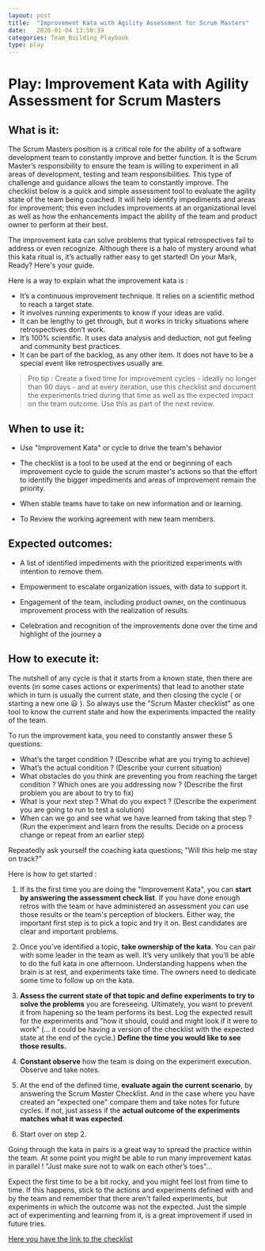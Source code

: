 ```yaml
---
layout: post
title:  "Improvement Kata with Agility Assessment for Scrum Masters"
date:   2020-01-04 13:50:39
categories: Team_Building_Playbook
type: play
---
```


Play: Improvement Kata with Agility Assessment for Scrum Masters
=========================================================

What is it:
-----------

The Scrum Masters position is a critical role for the ability of a software development team to constantly improve and better function. It is the Scrum Master’s responsibility to ensure the team is willing to experiment in all areas of development, testing and team responsibilities. This type of challenge and guidance allows the team to constantly improve. The checklist below is a quick and simple assessment tool to evaluate the agility state of the team being coached. It will help identify impediments and areas for improvement; this even includes improvements at an organizational level as well as how the enhancements impact the ability of the team and product owner to perform at their best.

The improvement kata can solve problems that typical retrospectives fail to address or even recognize. Although there is a halo of mystery around what this kata ritual is, it’s actually rather easy to get started! On your Mark, Ready? Here's your guide.

Here is a way to explain what the improvement kata is :

* It’s a continuous improvement technique. It relies on a scientific method to reach a target state.
* It involves running experiments to know if your ideas are valid.
* It can be lengthy to get through, but it works in tricky situations where retrospectives don’t work.
* It’s 100% scientific. It uses data analysis and deduction, not gut feeling and community best practices.
* It can be part of the backlog, as any other item. It does not have to be a special event like retrospectives usually are.

>Pro tip : Create a fixed time for improvement cycles - ideally no longer than 90 days - and at every iteration, use this checklist and document the experiments tried during that time as well as the expected impact on the team outcome. Use this as part of the next review.

When to use it:
---------------

-   Use "Improvement Kata" or cycle to drive the team's behavior

-   The checklist is a tool to be used at the end or beginning of each improvement cycle to guide the scrum master's actions so that the effort to identify the bigger impediments and areas of improvement remain the priority.

-   When stable teams have to take on new information and or learning.

-   To Review the working agreement with new team members.

Expected outcomes:
------------------

-   A list of identified impediments with the prioritized experiments with intention to remove them.

-   Empowerment to escalate organization issues, with data to support it.

-   Engagement of the team, including product owner, on the continuous improvement process with the realization of results.

-   Celebration and recognition of the improvements done over the time and highlight of the journey a 

How to execute it:
------------------

The nutshell of any cycle is that it starts from a known state, then there are events (in some cases actions or experiments) that lead to another state which in turn is usually the current state, and then closing the cycle ( or starting a new one :smiley: ). So always use the "Scrum Master checklist" as one tool to know the current state and how the experiments impacted the reality of the team.

To run the improvement kata, you need to constantly answer these 5 questions:
* What’s the target condition ? (Describe what are you trying to achieve)
* What’s the actual condition ? (Describe your current situation)
* What obstacles do you think are preventing you from reaching the target condition ? Which ones are you addressing now ? (Describe the first problem you are about to try to fix)
* What is your next step ? What do you expect ? (Describe the experiment you are going to run to test a solution)
* When can we go and see what we have learned from taking that step ? (Run the experiment and learn from the results. Decide on a process change or repeat from an earlier step)

Repeatedly ask yourself the coaching kata questions;  "Will this help me stay on track?"

Here is how to get started :

1) If its the first time you are doing the "Improvement Kata", you can **start by answering the assessment check list**. If you have done enough retros with the team or have administered an assessment you can use those results or the team's perception of blockers. Either way, the important first step is to pick a topic and try it on. Best candidates are clear and important problems.

2) Once you’ve identified a topic, **take ownership of the kata**. You can pair with some leader in the team as well. It’s very unlikely that you’ll be able to do the full kata in one afternoon. Understanding happens when the brain is at rest, and experiments take time. The owners need to dedicate some time to follow up on the kata. 

3) **Assess the current state of that topic and define experiments to try to solve the problems** you are foreseeing. Ultimately, you want to prevent it from hapening so the team performs its best. Log the expected result for the experiments and "how it should, could and might look if it were to work" (... it could be having a version of the checklist with the expected state at the end of the cycle.) **Define the time you would like to see those results.**

4) **Constant observe** how the team is doing on the experiment execution. Observe and take notes.

5) At the end of the defined time, **evaluate again the current scenario**, by answering the Scrum Master Checklist. And in the case where you have created an "expected one" compare them and take notes for future cycles. If not, just assess if the **actual outcome of the experiments matches what it was expected**.

6) Start over on step 2.


Going through the kata in pairs is a great way to spread the practice within the team. At some point you might be able to run many improvement katas in parallel ! "Just make sure not to walk on each other’s toes"…

Expect the first time to be a bit rocky, and you might feel lost from time to time. If this happens, stick to the actions and experiments defined with and by the team and remember that there aren't failed experiments, but experiments in which the outcome was not the expected. Just the simple act of experimenting and learning from it, is a great improvement if used in future tries.

[Here you have the link to the checklist](./Checklist%20for%20Scrum%20Masters.docx)

